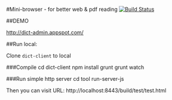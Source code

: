 #Mini-browser - for better web & pdf reading
[![Build Status](https://travis-ci.org/ajaxsys/dict-client.svg?branch=master)](https://travis-ci.org/ajaxsys/dict-client)


##DEMO

http://dict-admin.appspot.com/

##Run local:

Clone `dict-client` to local

###Compile
    cd dict-client
    npm install
    grunt
    grunt watch

###Run simple http server
    cd tool
    run-server-js

Then you can visit URL:
 http://localhost:8443/build/test/test.html
